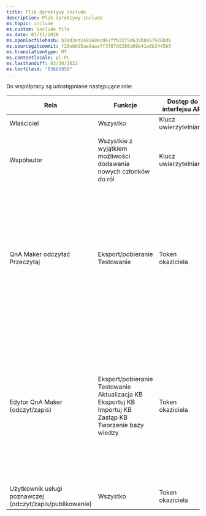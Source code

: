 ```yaml
---
title: Plik dyrektywy include
description: Plik dyrektywy include
ms.topic: include
ms.custom: include file
ms.date: 03/11/2020
ms.openlocfilehash: b34d3ed2481600cde7ffb3275d635b8a57926bd6
ms.sourcegitcommit: f28ebb95ae9aaaff3f87d8388a09b41e0b3445b5
ms.translationtype: MT
ms.contentlocale: pl-PL
ms.lasthandoff: 03/30/2021
ms.locfileid: "83665950"
---
```

Do współpracy są udostępniane następujące role:

|Rola|Funkcje|Dostęp do interfejsu API|Uprawnienia aplikacji|
|--|--|--|--|
|Właściciel|Wszystko|Klucz uwierzytelniania|Wszystko|
|Współautor|Wszystkie z wyjątkiem możliwości dodawania nowych członków do ról|Klucz uwierzytelniania|Wszystkie z wyjątkiem możliwości dodawania nowych członków do ról|
|QnA Maker odczytać<br>Przeczytaj|Eksport/pobieranie<br>Testowanie|Token okaziciela|1. Pobierz interfejs API bazy wiedzy<br>2. Utwórz listę artykułów bazy wiedzy dla interfejsu API użytkownika<br>3. Uzyskaj szczegóły bazy wiedzy<br>4. Pobieranie zmian<br>Generuj odpowiedź |
|Edytor QnA Maker<br>(odczyt/zapis)|Eksport/pobieranie<br>Testowanie<br>Aktualizacja KB<br>Eksportuj KB<br>Importuj KB<br>Zastąp KB<br>Tworzenie bazy wiedzy|Token okaziciela|1. Tworzenie interfejsu API bazy wiedzy<br>2. Zaktualizuj interfejs API bazy wiedzy<br>3. Zastąp interfejs API bazy wiedzy<br>4. Zastąp zmiany<br>5. "Uczenie interfejsu API" [w nowym modelu usług w wersji 5]|
|Użytkownik usługi poznawczej<br>(odczyt/zapis/publikowanie)|Wszystko|Token okaziciela|Wszystko|